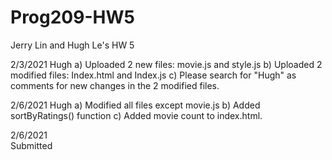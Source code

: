 # Prog209-HW5
Jerry Lin and Hugh Le's HW 5

2/3/2021 Hugh
  a) Uploaded 2 new files: movie.js and style.js
  b) Uploaded 2 modified files: Index.html and Index.js
  c) Please search for "Hugh" as comments for new changes in the 2 modified files.
  
2/6/2021 Hugh
  a) Modified all files except movie.js
  b) Added sortByRatings() function
  c) Added movie count to index.html.

2/6/2021  
  Submitted
